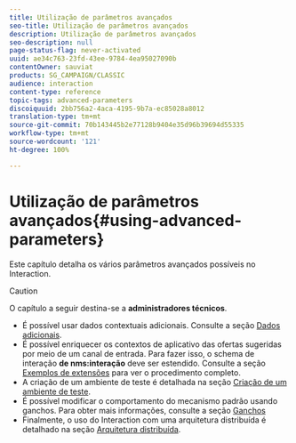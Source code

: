 ```yaml
---
title: Utilização de parâmetros avançados
seo-title: Utilização de parâmetros avançados
description: Utilização de parâmetros avançados
seo-description: null
page-status-flag: never-activated
uuid: ae34c763-23fd-43ee-9784-4ea95027090b
contentOwner: sauviat
products: SG_CAMPAIGN/CLASSIC
audience: interaction
content-type: reference
topic-tags: advanced-parameters
discoiquuid: 2bb756a2-4aca-4195-9b7a-ec85028a8012
translation-type: tm+mt
source-git-commit: 70b143445b2e77128b9404e35d96b39694d55335
workflow-type: tm+mt
source-wordcount: '121'
ht-degree: 100%

---
```



# Utilização de parâmetros avançados{#using-advanced-parameters}

Este capítulo detalha os vários parâmetros avançados possíveis no Interaction.

>[!CAUTION]
>
>O capítulo a seguir destina-se a **administradores técnicos**.

* É possível usar dados contextuais adicionais. Consulte a seção [Dados adicionais](../../interaction/using/additional-data.md).
* É possível enriquecer os contextos de aplicativo das ofertas sugeridas por meio de um canal de entrada. Para fazer isso, o schema de interação **de nms:interação** deve ser estendido. Consulte a seção [Exemplos de extensões](../../interaction/using/extension-example.md) para ver o procedimento completo.
* A criação de um ambiente de teste é detalhada na seção [Criação de um ambiente de teste](../../interaction/using/creating-a-test-environment.md).
* É possível modificar o comportamento do mecanismo padrão usando ganchos. Para obter mais informações, consulte a seção [Ganchos](../../interaction/using/hooks.md)
* Finalmente, o uso do Interaction com uma arquitetura distribuída é detalhado na seção [Arquitetura distribuída](../../interaction/using/distributed-architectures.md).

